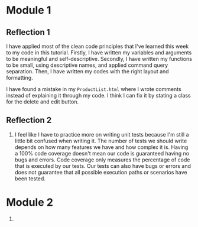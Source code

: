 # Module 1
## Reflection 1
I have applied most of the clean code principles that I've learned this week to my code in this tutorial. 
Firstly, I have written my variables and arguments to be meaningful and self-descriptive. Secondly, 
I have written my functions to be small, using descriptive names, and applied command query separation. 
Then, I have written my codes with the right layout and formatting.

I have found a mistake in my `ProductList.html` where I wrote comments instead of explaining it through my code. 
I think I can fix it by stating a class for the delete and edit button.

## Reflection 2
1. I feel like I have to practice more on writing unit tests because I'm still a little bit confused when 
writing it. The number of tests we should write depends on how many features we have and how complex it is. 
Having a 100% code coverage doesn't mean our code is guaranteed having no bugs and errors. Code coverage 
only measures the percentage of code that is executed by our tests. Our tests can also have bugs or errors 
and does not guarantee that all possible execution paths or scenarios have been tested.

# Module 2
1. 